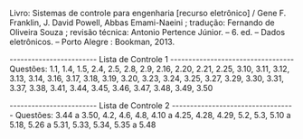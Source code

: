 Livro: Sistemas de controle para engenharia [recurso eletrônico] / Gene F. Franklin, J. David Powell, Abbas Emami-Naeini ; tradução: Fernando de Oliveira Souza ; revisão técnica: Antonio Pertence Júnior. – 6. ed. – Dados eletrônicos. – Porto Alegre : Bookman, 2013.

------------------------ Lista de Controle 1 ----------------------------------
Questões: 1.1, 1.4, 1.5, 2.4, 2.5, 2.8, 2.9, 2.16, 2.20, 2.21, 2.25, 3.10, 3.11, 3.12, 3.13, 3.14, 3.16, 3.17, 3.18, 3.19, 3.20, 3.23, 3.24, 3.25, 3.27, 3.29, 3.30, 3.31, 3.37, 3.38, 3.41, 3.44, 3.45, 3.46, 3.47, 3.48, 3.49, 3.50


------------------------ Lista de Controle 2 ----------------------------------
Questões: 3.44 a 3.50, 4.2, 4.6, 4.8, 4.10 a 4.25, 4.28, 4.29, 5.2, 5.3, 5.10 a 5.18, 5.26 a 5.31, 5.33, 5.34, 5.35 a 5.48
